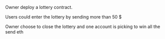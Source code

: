 Owner deploy a lottery contract.

Users could enter the lottery by sending more than 50 $

Owner choose to close the lottery and one account is picking to win all the send eth
